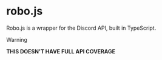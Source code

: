 # robo.js
Robo.js is a wrapper for the Discord API, built in TypeScript.

> [!WARNING]
> **THIS DOESN'T HAVE FULL API COVERAGE**
